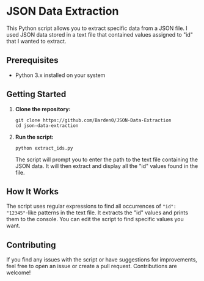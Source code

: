 # JSON Data Extraction

This Python script allows you to extract specific data from a JSON file. I used JSON data stored in a text file that contained values assigned to "id" that I wanted to extract.

## Prerequisites

- Python 3.x installed on your system

## Getting Started

1. **Clone the repository:**

   ```
   git clone https://github.com/Barden0/JSON-Data-Extraction
   cd json-data-extraction
   ```

2. **Run the script:**

   ```
   python extract_ids.py
   ```

   The script will prompt you to enter the path to the text file containing the JSON data. It will then extract and display all the "id" values found in the file.

## How It Works

The script uses regular expressions to find all occurrences of `"id": "12345"`-like patterns in the text file. It extracts the "id" values and prints them to the console. 
You can edit the script to find specific values you want.

## Contributing

If you find any issues with the script or have suggestions for improvements, feel free to open an issue or create a pull request. Contributions are welcome!
